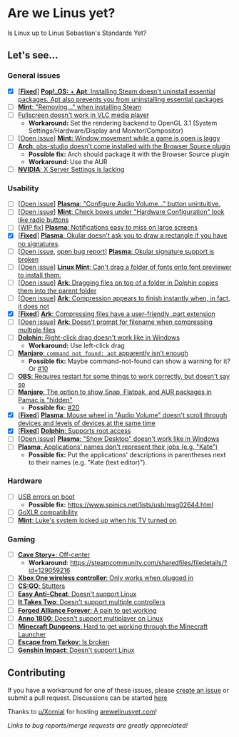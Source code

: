 # Are we Linus yet?

Is Linux up to Linus Sebastian's Standards Yet?

## Let's see...

### General issues

- [x] [[**Fixed**](https://github.com/pop-os/apt/pull/1)] [**Pop!\_OS:** + **Apt**: Installing Steam doesn't uninstall essential packages. Apt also prevents you from uninstalling essential packages](https://youtu.be/0506yDSgU7M?t=607)
- [ ] [**Mint**: "Removing..." when installing Steam](https://youtu.be/0506yDSgU7M?t=921)
- [ ] [Fullscreen doesn't work in VLC media player](https://youtu.be/TtsglXhbxno?t=1234)
  - **Workaround:** Set the rendering backend to OpenGL 3.1 (System Settings/Hardware/Display and Monitor/Compositor)
- [ ] [[Open issue](https://github.com/linuxmint/Cinnamon/issues/2465)] [**Mint:** Window movement while a game is open is laggy](https://youtu.be/TtsglXhbxno?t=1294)
- [ ] [**Arch**: obs-studio doesn't come installed with the Browser Source plugin](https://youtu.be/TtsglXhbxno?t=1408)
  - **Possible fix:** Arch should package it with the Browser Source plugin
  - **Workaround**: Use the AUR
- [ ] [**NVIDIA**: X Server Settings is lacking](https://youtu.be/3E8IGy6I9Wo?t=183)

### Usability

- [ ] [[Open issue](https://invent.kde.org/teams/usability/issue-board/-/issues/11)] [**Plasma**: "Configure Audio Volume..." button unintuitive.](https://youtu.be/0506yDSgU7M?t=982)
- [ ] [[Open issue](https://gitlab.manjaro.org/applications/manjaro-settings-manager/-/issues/194)] [**Mint**: Check boxes under "Hardware Configuration" look like radio buttons](https://youtu.be/0506yDSgU7M?t=991)
- [ ] [[WIP fix](https://invent.kde.org/teams/usability/issue-board/-/issues/4)] [**Plasma**: Notifications easy to miss on large screens](https://youtu.be/TtsglXhbxno?t=163)
- [x] [[**Fixed**](https://invent.kde.org/graphics/okular/-/merge_requests/516)] [**Plasma**: Okular doesn't ask you to draw a rectangle if you have no signatures](https://youtu.be/TtsglXhbxno?t=266).
- [ ] [[Open issue](https://invent.kde.org/teams/usability/issue-board/-/issues/5), [open bug report](https://bugs.kde.org/show_bug.cgi?id=315930)] [**Plasma**: Okular signature support is broken](https://youtu.be/TtsglXhbxno?t=281)
- [ ] [[Open issue](https://gitlab.gnome.org/GNOME/gnome-font-viewer/-/issues/5)] [**Linux Mint**: Can't drag a folder of fonts onto font previewer to install them.](https://youtu.be/TtsglXhbxno?t=455)
- [ ] [[Open issue](https://invent.kde.org/teams/usability/issue-board/-/issues/8)] [**Ark**: Dragging files on top of a folder in Dolphin copies them into the parent folder](https://youtu.be/TtsglXhbxno?t=499)
- [ ] [[Open issue](https://invent.kde.org/teams/usability/issue-board/-/issues/3)] [**Ark**: Compression appears to finish instantly when, in fact, it does not](https://youtu.be/TtsglXhbxno?t=732)
- [x] [[**Fixed**](https://invent.kde.org/utilities/ark/-/merge_requests/79)] [**Ark**: Compressing files have a user-friendly .part extension](https://youtu.be/TtsglXhbxno?t=732)
- [ ] [[Open issue](https://invent.kde.org/teams/usability/issue-board/-/issues/10)] [**Ark**: Doesn't prompt for filename when compressing multiple files](https://youtu.be/TtsglXhbxno?t=816)
- [ ] [**Dolphin**: Right-click drag doesn't work like in Windows](https://youtu.be/TtsglXhbxno?t=1024)
  - **Workaround:** Use left-click drag
- [ ] [**Manjaro**: `command not found: apt` apparently isn't enough](https://youtu.be/3E8IGy6I9Wo?t=107)
  - **Possible fix:** Maybe command-not-found can show a warning for it? Or [#10](https://github.com/glibg10b/ltt-linux-challenge-issues/issues/10)
- [ ] [**OBS**: Requires restart for some things to work correctly, but doesn't say so](https://youtu.be/3E8IGy6I9Wo?t=224)
- [ ] [**Manjaro**: The option to show Snap, Flatpak, and AUR packages in Pamac is "hidden"](https://youtu.be/3E8IGy6I9Wo?t=540)
  - **Possible fix:** [#20](https://github.com/glibg10b/ltt-linux-challenge-issues/issues/20)
- [x] [[**Fixed**](https://invent.kde.org/teams/usability/issue-board/-/issues/9)] [**Plasma**: Mouse wheel in "Audio Volume" doesn't scroll through devices and levels of devices at the same time](https://youtu.be/3E8IGy6I9Wo?t=573)
- [x] [[**Fixed**](https://invent.kde.org/teams/usability/issue-board/-/issues/6)] [**Dolphin**: Supports root access](https://youtu.be/TtsglXhbxno?t=1496)
- [ ] [[Open issue](https://invent.kde.org/teams/usability/issue-board/-/issues/12)] [**Plasma**: "Show Desktop" doesn't work like in Windows](https://youtu.be/fJB9fdXWiiw?t=497)
- [ ] [**Plasma**: Applications' names don't represent their jobs (e.g. "Kate")](https://youtu.be/fJB9fdXWiiw?t=702)
  - **Possible fix:** Put the applications' descriptions in parentheses next to their names (e.g. "Kate (text editor)").

### Hardware

- [ ] [USB errors on boot](https://youtu.be/0506yDSgU7M?t=870)
  - **Possible fix:** https://www.spinics.net/lists/usb/msg02644.html
- [ ] [GoXLR compatibility](https://youtu.be/0506yDSgU7M?t=552)
- [ ] [**Mint**: Luke's system locked up when his TV turned on](https://youtu.be/sS25mCLyQyk?t=416)

### Gaming

- [ ] [**Cave Story+**: Off-center](https://youtu.be/0506yDSgU7M?t=1101)
  - **Workaround**: https://steamcommunity.com/sharedfiles/filedetails/?id=129059216
- [ ] [**Xbox One wireless controller**: Only works when plugged in](https://youtu.be/Rlg4K16ujFw?t=228)
- [ ] [**CS:GO**: Stutters](https://youtu.be/Rlg4K16ujFw?t=411)
- [ ] [**Easy Anti-Cheat**: Doesn't support Linux](https://youtu.be/Rlg4K16ujFw?t=421)
- [ ] [**It Takes Two**: Doesn't support multiple controllers](https://youtu.be/Rlg4K16ujFw?t=510)
- [ ] [**Forged Alliance Forever**: A pain to get working](https://youtu.be/Rlg4K16ujFw?t=572)
- [ ] [**Anno 1800**: Doesn't support multiplayer on Linux](https://youtu.be/Rlg4K16ujFw?t=717)
- [ ] [**Minecraft Dungeons**: Hard to get working through the Minecraft Launcher](https://youtu.be/Rlg4K16ujFw?t=757)
- [ ] [**Escape from Tarkov**: Is broken](https://youtu.be/Rlg4K16ujFw?t=834)
- [ ] [**Genshin Impact**: Doesn't support Linux](https://youtu.be/Rlg4K16ujFw?t=850)

## Contributing

If you have a workaround for one of these issues, please [create an issue](https://github.com/glibg10b/ltt-linux-challenge-issues/issues/new/choose) or submit a pull request. Discussions can be started [here](https://github.com/glibg10b/ltt-linux-challenge-issues/discussions/categories/general)

Thanks to [u/Xornial](https://www.reddit.com/user/Xornial/) for hosting [arewelinusyet.com](https://arewelinusyet.com/)!

*Links to bug reports/merge requests are greatly appreciated!*
